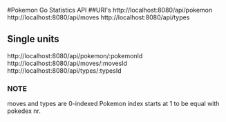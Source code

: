#Pokemon Go Statistics API
##URI's
http://localhost:8080/api/pokemon
http://localhost:8080/api/moves
http://localhost:8080/api/types
## Single units
http://localhost:8080/api/pokemon/:pokemonId
http://localhost:8080/api/moves/:movesId
http://localhost:8080/api/types/:typesId

### NOTE
moves and types are 0-indexed
Pokemon index starts at 1 to be equal with pokedex nr.